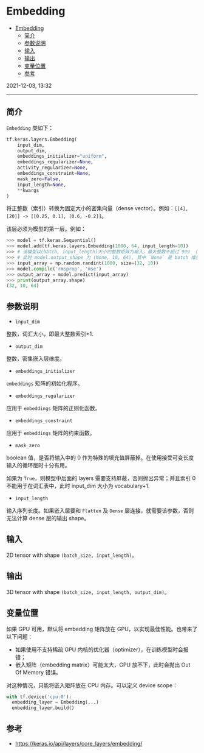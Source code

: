 # Embedding

- [Embedding](#embedding)
  - [简介](#简介)
  - [参数说明](#参数说明)
  - [输入](#输入)
  - [输出](#输出)
  - [变量位置](#变量位置)
  - [参考](#参考)

2021-12-03, 13:32
***

## 简介

`Embedding` 类如下：

```python
tf.keras.layers.Embedding(
    input_dim,
    output_dim,
    embeddings_initializer="uniform",
    embeddings_regularizer=None,
    activity_regularizer=None,
    embeddings_constraint=None,
    mask_zero=False,
    input_length=None,
    **kwargs
)
```

将正整数（索引）转换为固定大小的密集向量（dense vector）。例如：`[[4], [20]] -> [[0.25, 0.1], [0.6, -0.2]]`。

该层必须为模型的第一层。例如：

```python
>>> model = tf.keras.Sequential()
>>> model.add(tf.keras.layers.Embedding(1000, 64, input_length=10))
>>> # 该模型以(batch, input_length)大小的整数矩阵为输入，最大整数不超过 999 （词汇大小）
>>> # 此时 model.output_shape 为 (None, 10, 64), 其中 `None` 是 batch 维度
>>> input_array = np.random.randint(1000, size=(32, 10))
>>> model.compile('rmsprop', 'mse')
>>> output_array = model.predict(input_array)
>>> print(output_array.shape)
(32, 10, 64)
```

## 参数说明

- `input_dim`

整数，词汇大小，即最大整数索引+1.

- `output_dim`

整数，密集嵌入层维度。

- `embeddings_initializer`

`embeddings` 矩阵的初始化程序。

- `embeddings_regularizer`

应用于 `embeddings` 矩阵的正则化函数。

- `embeddings_constraint`

应用于 `embeddings` 矩阵的约束函数。

- `mask_zero`

boolean 值，是否将输入中的 0 作为特殊的填充值屏蔽掉。在使用接受可变长度输入的循环层时十分有用。

如果为 `True`，则模型中后面的 layers 需要支持屏蔽，否则抛出异常；并且索引 0 不能用于在词汇表中，此时 input_dim 大小为 vocabulary+1.

- `input_length`

输入序列长度。如果嵌入层要和 `Flatten` 及 `Dense` 层连接，就需要该参数，否则无法计算 dense 层的输出 shape。

## 输入

2D tensor with shape `(batch_size, input_length)`。

## 输出

3D tensor with shape `(batch_size, input_length, output_dim)`。

## 变量位置

如果 GPU 可用，默认将 embedding 矩阵放在 GPU，以实现最佳性能。也带来了以下问题：

- 如果使用不支持稀疏 GPU 内核的优化器（optimizer），在训练模型时会报错；
- 嵌入矩阵（embedding matrix）可能太大，GPU 放不下，此时会抛出 Out Of Memory 错误。

对这种情况，只能将嵌入矩阵放在 CPU 内存。可以定义 device scope：

```python
with tf.device('cpu:0'):
  embedding_layer = Embedding(...)
  embedding_layer.build()
```

## 参考

- https://keras.io/api/layers/core_layers/embedding/
